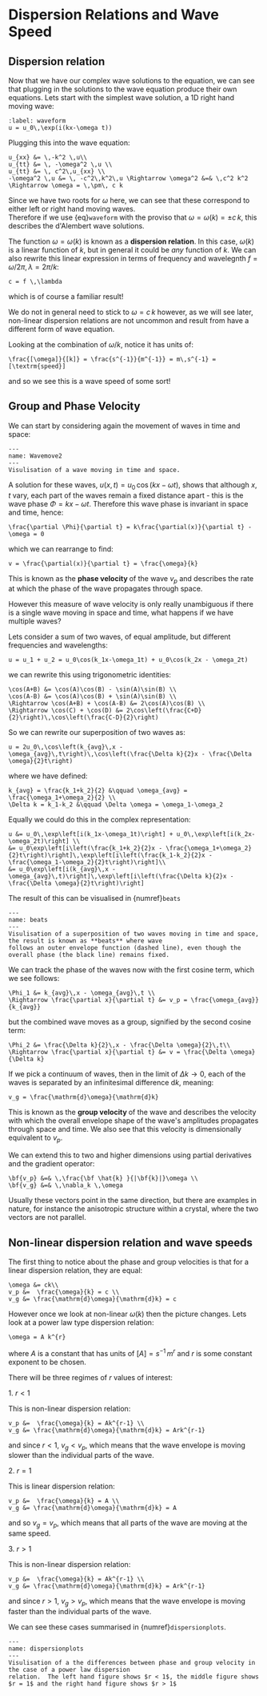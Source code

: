 # Dispersion Relations and Wave Speed

## Dispersion relation

Now that we have our complex wave solutions to the equation, we can see that plugging in the solutions 
to the wave equation produce their own equations.  Lets start with the simplest wave solution, a 1D right hand moving wave:
```{math}
:label: waveform
u = u_0\,\exp(i(kx-\omega t))
```
Plugging this into the wave equation:
```{math}
u_{xx} &= \,-k^2 \,u\\ 
u_{tt} &= \, -\omega^2 \,u \\
u_{tt} &= \, c^2\,u_{xx} \\
-\omega^2 \,u &= \, -c^2\,k^2\,u \Rightarrow \omega^2 &=& \,c^2 k^2 \Rightarrow \omega = \,\pm\, c k
```
Since we have two roots for $\omega$ here, we can see that these correspond to either left or right hand moving waves.  
Therefore if we use {eq}`waveform` with the proviso that $\omega = \omega(k) = \pm c\, k$, this describes the d'Alembert wave solutions.

The function $\omega = \omega(k)$ is known as a <b>dispersion relation</b>.  In this case, $\omega(k)$ is a linear function of $k$, but in 
general it could be <em>any</em> function of $k$.  We can also rewrite this linear expression in terms of frequency and wavelegnth 
$f = \omega/2\pi, \,\lambda = 2\pi/k$:
```{math}
c = f \,\lambda
```
which is of course a familiar result! 

We do not in general need to stick to $\omega = c\,k$ however, as we will see later, non-linear dispersion relations are not 
uncommon and result from have a different form of wave equation.

Looking at the combination of $\omega/k$, notice it has units of:
```{math}
\frac{[\omega]}{[k]} = \frac{s^{-1}}{m^{-1}} = m\,s^{-1} = [\textrm{speed}]
```
and so we see this is a wave speed of some sort! 

## Group and Phase Velocity

We can start by considering again the movement of waves in time and space:

```{figure} ../figures/wavemove.png
---
name: Wavemove2
---
Visulisation of a wave moving in time and space.
```

A solution for these waves, $u(x,\,t) = u_0\,\cos(kx-\omega t)$, shows that although $x,\,t$ vary, each part of the 
waves remain a fixed distance apart - this is the wave phase $\Phi = kx - \omega t$.  Therefore this wave phase is invariant in 
space and time, hence:
```{math}
\frac{\partial \Phi}{\partial t} = k\frac{\partial(x)}{\partial t} - \omega = 0
```
which we can rearrange to find:
```{math}
v = \frac{\partial(x)}{\partial t} = \frac{\omega}{k}
```
This is known as the <b> phase velocity </b> of the wave $v_p$ and describes the rate at which the phase 
of the wave propagates through space.  

However this measure of wave velocity is only really unambiguous if there is a single wave moving in space and time, what happens 
if we have multiple waves?

Lets consider a sum of two waves, of equal amplitude, but different frequencies and wavelengths:
```{math}
u = u_1 + u_2 = u_0\cos(k_1x-\omega_1t) + u_0\cos(k_2x - \omega_2t)
```
we can rewrite this using trigonometric identities:
```{math}
\cos(A+B) &= \cos(A)\cos(B) - \sin(A)\sin(B) \\
\cos(A-B) &= \cos(A)\cos(B) + \sin(A)\sin(B) \\
\Rightarrow \cos(A+B) + \cos(A-B) &= 2\cos(A)\cos(B) \\
\Rightarrow \cos(C) + \cos(D) &= 2\cos\left(\frac{C+D}{2}\right)\,\cos\left(\frac{C-D}{2}\right)
```
So we can rewrite our superposition of two waves as:
```{math}
u = 2u_0\,\cos\left(k_{avg}\,x - \omega_{avg}\,t\right)\,\cos\left(\frac{\Delta k}{2}x - \frac{\Delta \omega}{2}t\right)
```
where we have defined:
```{math}
k_{avg} = \frac{k_1+k_2}{2} &\qquad \omega_{avg} = \frac{\omega_1+\omega_2}{2} \\
\Delta k = k_1-k_2 &\qquad \Delta \omega = \omega_1-\omega_2 
```
Equally we could do this in the complex representation:
```{math}
u &= u_0\,\exp\left[i(k_1x-\omega_1t)\right] + u_0\,\exp\left[i(k_2x-\omega_2t)\right] \\
&= u_0\exp\left[i\left(\frac{k_1+k_2}{2}x - \frac{\omega_1+\omega_2}{2}t\right)\right]\,\exp\left[i\left(\frac{k_1-k_2}{2}x - \frac{\omega_1-\omega_2}{2}t\right)\right]\\
&= u_0\exp\left[i(k_{avg}\,x - \omega_{avg}\,t)\right]\,\exp\left[i\left(\frac{\Delta k}{2}x - \frac{\Delta \omega}{2}t\right)\right]
```

The result of this can be visualised in {numref}`beats`

```{figure} ../figures/Beating_Frequency.png
---
name: beats
---
Visulisation of a superposition of two waves moving in time and space, the result is known as **beats** where wave 
follows an outer envelope function (dashed line), even though the overall phase (the black line) remains fixed.
```

We can track the phase of the waves now with the first cosine term, which we see follows:
```{math}
\Phi_1 &= k_{avg}\,x - \omega_{avg}\,t \\
\Rightarrow \frac{\partial x}{\partial t} &= v_p = \frac{\omega_{avg}}{k_{avg}}
```
but the combined wave moves as a group, signified by the second cosine term:
```{math}
\Phi_2 &= \frac{\Delta k}{2}\,x - \frac{\Delta \omega}{2}\,t\\
\Rightarrow \frac{\partial x}{\partial t} &= v = \frac{\Delta \omega}{\Delta k}
```

If we pick a continuum of waves, then in the limit of $\Delta k \rightarrow 0$, each of the waves is separated by 
an infinitesimal difference $\mathrm{d}k$, meaning:
```{math}
v_g = \frac{\mathrm{d}\omega}{\mathrm{d}k}
```
This is known as the <b> group velocity </b> of the wave and describes the velocity with which the overall 
envelope shape of the wave's amplitudes propagates through space and time.  We also see that this velocity is 
dimensionally equivalent to $v_p$.

We can extend this to two and higher dimensions using partial derivatives and the gradient operator:
```{math}
\bf{v_p} &=& \,\frac{\bf \hat{k} }{|\bf{k}|}\omega \\
\bf{v_g} &=& \,\nabla_k \,\omega 
```
Usually these vectors point in the same direction, but there are examples in nature, for instance 
the anisotropic structure within a crystal, where the two vectors are not parallel. 

## Non-linear dispersion relation and wave speeds
The first thing to notice about the phase and group velocities is that for a linear dispersion relation, they 
are equal:
```{math}
\omega &= ck\\
v_p &=  \frac{\omega}{k} = c \\
v_g &= \frac{\mathrm{d}\omega}{\mathrm{d}k} = c
```
However once we look at non-linear $\omega(k)$ then the picture changes.  Lets look at a power law type dispersion relation:
```{math}
\omega = A k^{r}
```
where $A$ is a constant that has units of $[A] = s^{-1}\,m^{r}$ and $r$ is some constant exponent to be chosen.

There will be three regimes of $r$ values of interest:

1\. $r < 1$

This is non-linear dispersion relation:
```{math}
v_p &=  \frac{\omega}{k} = Ak^{r-1} \\
v_g &= \frac{\mathrm{d}\omega}{\mathrm{d}k} = Ark^{r-1}
```
and since $r<1$, $v_g < v_p$, which means that the wave envelope is moving slower than the individual parts of the 
wave.

2\. $r=1$

This is linear dispersion relation:
```{math}
v_p &=  \frac{\omega}{k} = A \\
v_g &= \frac{\mathrm{d}\omega}{\mathrm{d}k} = A
```
and so $v_g = v_p$, which means that all parts of the wave are moving at the same speed.

3\. $r > 1$

This is non-linear dispersion relation:
```{math}
v_p &=  \frac{\omega}{k} = Ak^{r-1} \\
v_g &= \frac{\mathrm{d}\omega}{\mathrm{d}k} = Ark^{r-1}
```
and since $r>1$, $v_g > v_p$, which means that the wave envelope is moving faster than the individual parts of the 
wave.

We can see these cases summarised in {numref}`dispersionplots`.
```{figure} ../figures/omegakdispersionplot.png
---
name: dispersionplots
---
Visulisation of a the differences between phase and group velocity in the case of a power law dispersion 
relation.  The left hand figure shows $r < 1$, the middle figure shows $r = 1$ and the right hand figure shows $r > 1$
```
